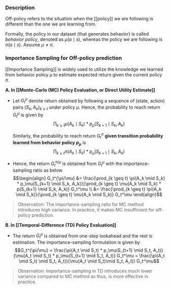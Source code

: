 ### Description

Off-policy refers to the situation when the [[policy]] we are following is different than the one we are learning from.

Formally, the policy in our dataset (that generates behavior) is called *behavior policy*, denoted as $\mu(a \mid s)$, whereas the policy we are following is $\pi(a \mid s)$. Assume $\mu \neq \pi$.

### Importance Sampling for Off-policy prediction

[[Importance Sampling]] is widely used to utilize the knowledge we learned from behavior policy $\mu$ to estimate expected return given the current policy $\pi$.

**A. In [[Monte-Carlo (MC) Policy Evaluation, or Direct Utility Estimate]]**

- Let $G_t^\mu$ denote return obtained by following a sequence of (state, action) pairs $(S_k, A_k)_{k \geq t}$ under policy $\mu$. Hence, the probability to reach return $G_t^\mu$ is given by
	$$\prod_{k \geq t} \mu(A_k \mid S_k) * p_\mu(S_{k+1} \mid S_k, A_k)$$
	
	Similarly, the probability to reach return $G_t^\pi$ **given transition probability learned from behavior policy $p_\mu$** is
	$$\prod_{k \geq t} \pi(A_k \mid S_k) * p_\mu(S_{k+1} \mid S_k, A_k)$$
	
- Hence, the return $G_t^{\pi/\mu}$ is obtained from $G_t^\mu$ with the importance-sampling ratio as below
 $$\begin{align}
 G_t^{\pi/\mu} 
 &= \frac{\prod_{k \geq t} \pi(A_k \mid S_k) * p_\mu(S_{k+1} \mid S_k, A_k)}{\prod_{k \geq t} \mu(A_k \mid S_k) * p(S_{k+1} \mid S_k, A_k)} G_t^\mu \\
 &= \frac{\prod_{k \geq t} \pi(A_k \mid S_k)}{\prod_{k \geq t} \mu(A_k \mid S_k)} G_t^\mu
 \end{align}$$
 
 > Observation: The importance-sampling ratio for MC method introduces high variance. In practice, it makes MC insufficient for off-policy prediction.

**B. In [[Temporal-Difference (TD) Policy Evaluation]]**

- The return $G_t^\mu$ is obtained from one-step lookahead and the rest is estimation. The importance-sampling formulation is given by
	$$G_t^{\pi/\mu} = \frac{\pi(A_t \mid S_t) * p_\mu(S_{t+1} \mid S_t, A_t)}{\mu(A_t \mid S_t) * p_\mu(S_{t+1} \mid S_t, A_t)} G_t^\mu = \frac{\pi(A_t \mid S_t) \mid S_t, A_t)}{\mu(A_t \mid S_t)\mid S_t, A_t)} G_t^\mu$$
	
> Observation: Importance-sampling in TD introduces much lower variance compared to MC method as thus, is more effective in practice.